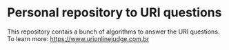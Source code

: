 # Personal repository to URI questions

This repository contais a bunch of algorithms to answer the URI questions.
To learn more: https://www.urionlinejudge.com.br
